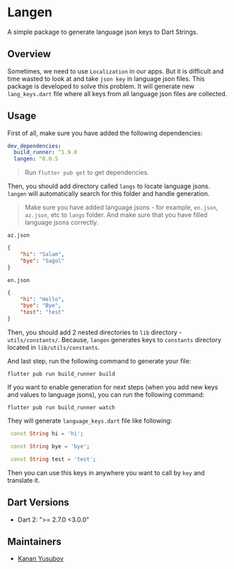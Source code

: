 # Langen

A simple package to generate language json keys to Dart Strings.

## Overview

Sometimes, we need to use `Localization` in our apps. But it is difficult and time wasted to look at and take `json key` in language json files. This package is developed to solve this problem. It will generate new `lang_keys.dart` file where all keys from all language json files are collected.

## Usage

First of all, make sure you have added the following dependencies:

```yaml
dev_dependencies:
  build_runner: ^1.9.0
  langen: ^0.0.5
```

> Run `flutter pub get` to get dependencies.

Then, you should add directory called `langs` to locate language jsons. `langen` will automatically search for this folder and handle generation.

> Make sure you have added language jsons - for example, `en.json`, `az.json`, etc to `langs` folder. And make sure that you have filled language jsons correctly.

`az.json`
```json
{
    "hi": "Salam",
    "bye": "Sağol"
}
```

`en.json`
```json
{
    "hi": "Hello",
    "bye": "Bye",
    "test": "test"
}
```

Then, you should add 2 nested directories to `lib` directory - `utils/constants/`. Because, `langen` generates keys to `constants` directory located in `lib/utils/constants`.

And last step, run the following command to generate your file:

`flutter pub run build_runner build`

If you want to enable generation for next steps (when you add new keys and values to language jsons), you can run the following command:

`flutter pub run build_runner watch`

They will generate `language_keys.dart` file like following:

```dart
 const String hi = 'hi';

 const String bye = 'bye';

 const String test = 'test';
```

Then you can use this keys in anywhere you want to call by `key` and translate it.

## Dart Versions
- Dart 2: ">= 2.7.0 <3.0.0"

## Maintainers

- [Kanan Yusubov](https://github.com/yusubx)

